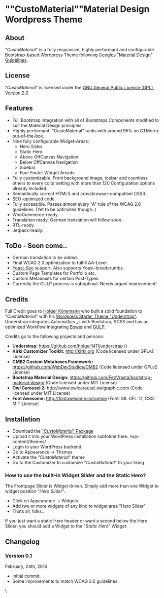 ""CustoMaterial""Material Design Wordpress Theme
================================================

About
-----

"*CustoMaterial*" is a fully responsive, highly performant and
configurable Bootstrap-based Wordpress Theme following [Googles
"Material Design"
Guidelines](https://www.google.com/design/spec/material-design/introduction.html).

License
-------

"*CustoMaterial*" is licensed under the [GNU General Public License (GPL), Version 2.0](http://www.gnu.org/licenses/old-licenses/gpl-2.0.html).

Features
--------

-   Full Bootstrap integration with all of Bootstraps Components
    modified to suit the Material Design principles.
-   Highly performant. "CustoMaterial" ranks with around 95% on
    GTMetrix out-of-the-box.
-   Nine fully configurable Widget-Areas:
    -   Hero Slider
    -   Static Hero
    -   Above OffCanvas Navigation
    -   Below OffCanvas Navigation
    -   Sidebar
    -   Four Footer Widget Areads
-   Fully customizable. From background image, topbar and countless
    others to every color setting with more than 120 Configuration
    options already included.
-   Semantically correct HTML5 and crossbrowser-compatibel CSS3.
-   SEO-optimized code.
-   Fully accessible. Passes almost every "A" rule of the WCAG
    2.0 guidelines. (Yet to be optimized though..)
-   WooCommerce-ready.
-   Translation ready. German translation will follow soon.
-   RTL-ready.
-   Jetpack-ready.

ToDo - Soon come..
------------------

-   German translation to be added.
-   Final WCAG 2.0 optimization to fulfill AA-Level.
-   [Yoast-Seo](https://yoast.com/wordpress/plugins/seo/) support. Also
    supports Yoast-breadcrumbs.
-   Custom Page Templates for Portfolio etc.
-   Custom Metaboxes for certain Post-Types.
-   Currently the GULP process is suboptimal. Needs *urgent*
    improvement!

Credits
-------

Full Credit goes to [Holger Könemann](https://github.com/holger1411) who
built a solid foundation to "*CustoMaterial*" with his [Wordpress Starter
Theme "Understrap"](https://github.com/holger1411/understrap).
Understrap integrates Automattics \_s with Bootstrap, SCSS and has an
optimized Workflow integrating [Bower](http://bower.io/) and
[GULP](http://gulpjs.com/).

Credits go to the following projects and persons:

-   **Understrap:** https://github.com/holger1411/understrap ()
-   **Kirki Customizer Toolkit:** http://kirki.org (Code licensed under
    GPLv2 License)
-   **CMB2 Custom Metaboxes Framework:**
    https://github.com/WebDevStudios/CMB2 (Code licensed under
    GPLv2 License)
-   **Bootstrap Material Design:**
    https://github.com/FezVrasta/bootstrap-material-design (Code
    licensed under MIT License)
-   **Owl Carousel 2:** http://www.owlcarousel.owlgraphic.com (Code
    licensed under MIT License)
-   **Font Awesome:** http://fontawesome.io/license (Font: SIL OFL 1.1,
    CSS: MIT License)

Installation
------------

-   Download the ["*CustoMaterial*"
    Package](https://github.com/Thomas-A-Reinert/CustoMaterial/archive/master.zip)
-   Upload it into your WordPress installation subfolder here:
    /wp-content/themes/
-   Login to your WordPress backend
-   Go to Appearance -&gt; Themes
-   Activate the "*CustoMaterial*" theme
-   Go to the Customizer to customize "*CustoMaterial*" to your liking

### How to use the built-in Widget Slider and the Static Hero?

The Frontpage Slider is Widget driven. Simply add more than one Widget
to widget position "*Hero Slider*".

-   Click on Appearance -&gt; Widgets
-   Add two or more widgets of any kind to widget area "Hero Slider"
-   Thats all, folks..

If you just want a static Hero header or want a second below the Hero
Slider, you should add a Widget to the "*Static Hero*" Widget.

Changelog
---------

### Version 0.1

February, 24th, 2016

-   Initial commit.
-   Some improvements to match WCAG 2.0 guidelines.

\

